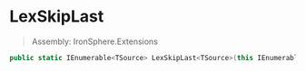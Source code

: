 ﻿

# LexSkipLast

> Assembly: IronSphere.Extensions

```csharp
public static IEnumerable<TSource> LexSkipLast<TSource>(this IEnumerable<TSource> source, Int32 count);
```



 